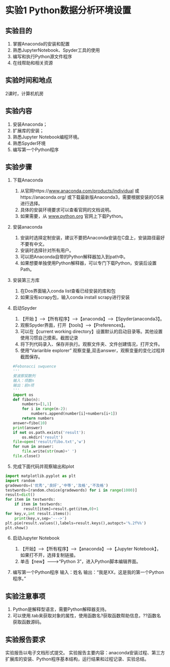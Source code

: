 # 实验1   Python数据分析环境设置
## 实验目的
1. 掌握Anaconda的安装和配置
2. 熟悉JupyterNotebook、Spyder工具的使用
3. 编写和执行Python源文件程序
4. 在线帮助和相关资源

## 实验时间和地点
2课时，计算机机房

## 实验内容
1. 安装Anaconda；
2. 扩展库的安装；
3. 熟悉Jupyter Notebook编程环境。
4. 熟悉Spyder环境
5. 编写第一个Python程序

## 实验步骤
1. 下载Anaconda
    1. 从官网https://www.anaconda.com/products/individual 或https://anaconda.org/ 或下载最新版Anaconda3，需要根据安装的OS来进行选择。
    2. 具体的安装环境要求可以查看官网的文档说明。
    3. 如果需要，从 www.python.org 官网上下载Python。
    
2. 安装anaconda
    1. 安装时选择定制安装，建议不要把Anaconda安装在C盘上，安装路径最好不要有中文。
    2. 安装时选择针对所有用户。
    3. 可以把Anaconda自带的Python解释器加入到path中。
    4. 如果想要单独使用Python解释器，可以专门下载Python，安装后设置Path。
    
3. 安装第三方库
    1. 在Dos界面输入conda list查看已经安装的库和包
    2. 如果没有scrapy包，输入conda install scrapy进行安装
    
4. 启动Spyder
    1. 【开始 】-->【所有程序】-->【anaconda】-->【Spyder(anaconda3】。
    2. 观察Spyder界面，打开【tools】-->【Preferences】。
    3. 可以在【current working directory】设置默认的启动目录等。其他设置使用习惯自己摸索。截图记录
    4. 将下列代码录入、保存并执行。观察文件夹、文件创建情况，打开文件。
    5. 使用“Variarible explorer” 观察变量,双击answer，观察变量的变化过程并截图保存。
    ```python
    #Febonacci swquence
    '''
    斐波那契数列
    输入：项数n
    输出：前n项
    '''
    import os
    def fibo(n):
        numbers=[1,1]
        for i in range(n-2):
            numbers.append(number[i]+numbers[i+1])
        return numbers
    answer=fibo(10)
    print(answer)
    if not os.path.exists('result'):
        os.mkdir('result')
    file=open('result/fibo.txt','w')
    for num in answer:
        file.write(str(num)+' ')
    file.close()
    ```
    
5. 完成下面代码并观察输出和plot
```python
import matplotlib.pyplot as plt
import random
gradewords=('优秀','良好','中等','及格','不及格')
testwords=[random.choice(gradewords) for i in range(1000)]
result=dict()
for item in testwords:
    if item in testwords:
        result[item]=result.get(item,0)+1
for key,v,int result.items():
    print(key,v,sep='--->')
plt.pie(result.values(),labels=result.keys(),autopct='%.2f%%')
plt.show()
```
6. 启动Jupyter Notebook
    1. 【开始】-->【所有程序】-->【anaconda】-->【Jupyter Notebook】，如果打不开，选择复制链接。
    2. 单击【new】--->“Python 3”，进入Python脚本编辑界面。

7. 编写第一个Python程序
    输入：姓名
    输出：“我是XX，这是我的第一个Python程序。”

## 实验注意事项
1. Python是解释型语言，需要Python解释器支持。
2. 可以使用.tab来获取对象的属性，使用函数名?获取函数帮助信息，??函数名获取函数源码。

## 实验报告要求
实验报告以电子文档形式提交。
实验报告主要内容：anaconda安装过程、第三方扩展库的安装、Python程序基本结构，运行结果和过程记录、实验总结。